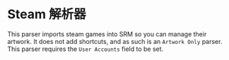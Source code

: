 # Steam 解析器

This parser imports steam games into SRM so you can manage their artwork. It does not add shortcuts, and as such is an `Artwork Only` parser. This parser requires the `User Accounts` field to be set.